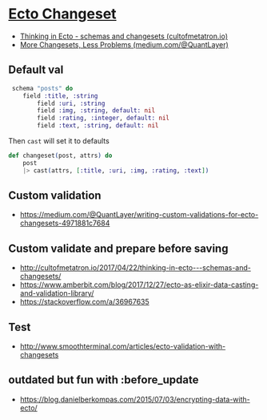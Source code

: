 # [Ecto Changeset](https://hexdocs.pm/ecto/Ecto.Changeset.html)

* [Thinking in Ecto - schemas and changesets (cultofmetatron.io)](http://cultofmetatron.io/2017/04/22/thinking-in-ecto---schemas-and-changesets/)
* [More Changesets, Less Problems (medium.com/@QuantLayer)](https://medium.com/@QuantLayer/more-changesets-less-problems-bec2ca502364)

## Default val

```ex
 schema "posts" do
    field :title, :string
		field :uri, :string
		field :img, :string, default: nil
		field :rating, :integer, default: nil
		field :text, :string, default: nil
```

Then `cast` will set it to defaults

```ex
def changeset(post, attrs) do
    post
    |> cast(attrs, [:title, :uri, :img, :rating, :text])
```

## Custom validation 

* https://medium.com/@QuantLayer/writing-custom-validations-for-ecto-changesets-4971881c7684

## Custom validate and prepare before saving 
* http://cultofmetatron.io/2017/04/22/thinking-in-ecto---schemas-and-changesets/
* https://www.amberbit.com/blog/2017/12/27/ecto-as-elixir-data-casting-and-validation-library/
* https://stackoverflow.com/a/36967635
## Test 
* http://www.smoothterminal.com/articles/ecto-validation-with-changesets

## outdated but fun with :before_update

* https://blog.danielberkompas.com/2015/07/03/encrypting-data-with-ecto/
